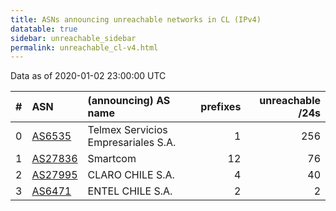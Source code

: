```yaml
---
title: ASNs announcing unreachable networks in CL (IPv4)
datatable: true
sidebar: unreachable_sidebar
permalink: unreachable_cl-v4.html
---
```


Data as of 2020-01-02 23:00:00 UTC


<div class="datatable-begin"></div>

|   # | ASN                                    | (announcing) AS name                |   prefixes |   unreachable /24s |
|----:|:---------------------------------------|:------------------------------------|-----------:|-------------------:|
|   0 | [AS6535](unreachable_AS6535-v4.html)   | Telmex Servicios Empresariales S.A. |          1 |                256 |
|   1 | [AS27836](unreachable_AS27836-v4.html) | Smartcom                            |         12 |                 76 |
|   2 | [AS27995](unreachable_AS27995-v4.html) | CLARO CHILE S.A.                    |          4 |                 40 |
|   3 | [AS6471](unreachable_AS6471-v4.html)   | ENTEL CHILE S.A.                    |          2 |                  2 |

<div class="datatable-end"></div>